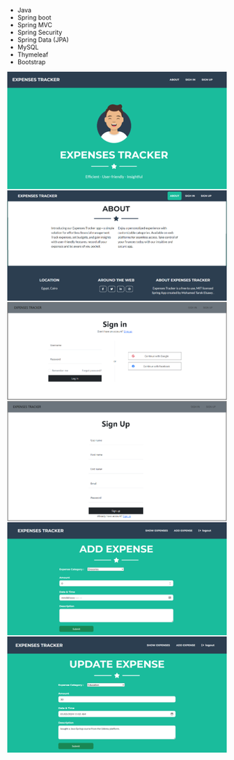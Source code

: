 - Java
- Spring boot
- Spring MVC
- Spring Security
- Spring Data (JPA)
- MySQL
- Thymeleaf
- Bootstrap

![Example Image](screenshots/1.png) <br>
![Example Image](screenshots/2-2.png) <br>
![Example Image](screenshots/3-3.png) <br>
![Example Image](screenshots/4-4.png) <br>
![Example Image](screenshots/7.png) <br>
![Example Image](screenshots/8.png) <br>


